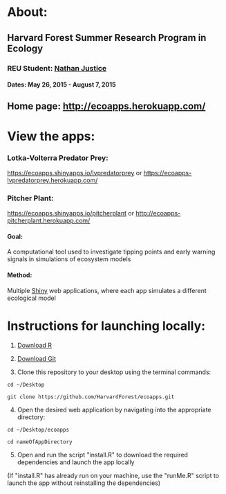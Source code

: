 # About:

## Harvard Forest Summer Research Program in Ecology

### REU Student: [Nathan Justice](https://github.com/nthnjustice)

#### Dates: May 26, 2015 - August 7, 2015

## Home page: http://ecoapps.herokuapp.com/

# View the apps:

### Lotka-Volterra Predator Prey:
https://ecoapps.shinyapps.io/lvpredatorprey or https://ecoapps-lvpredatorprey.herokuapp.com/

### Pitcher Plant:
https://ecoapps.shinyapps.io/pitcherplant or http://ecoapps-pitcherplant.herokuapp.com/

#### Goal: 
A computational tool used to investigate tipping points and early warning signals in simulations of ecosystem models

#### Method: 
Multiple [Shiny](http://shiny.rstudio.com/) web applications, where each app simulates a different ecological model

# Instructions for launching locally:

1) [Download R](https://www.r-project.org/)

2) [Download Git](https://git-scm.com/downloads)

3) Clone this repository to your desktop using the terminal commands:

`cd ~/Desktop`

`git clone https://github.com/HarvardForest/ecoapps.git`

4) Open the desired web application by navigating into the appropriate directory:

`cd ~/Desktop/ecoapps`

`cd nameOfAppDirectory`

5) Open and run the script "install.R" to download the required
  dependencies and launch the app locally
  
(If "install.R" has already run on your machine, use the "runMe.R"
script to launch the app without reinstalling the dependencies)
